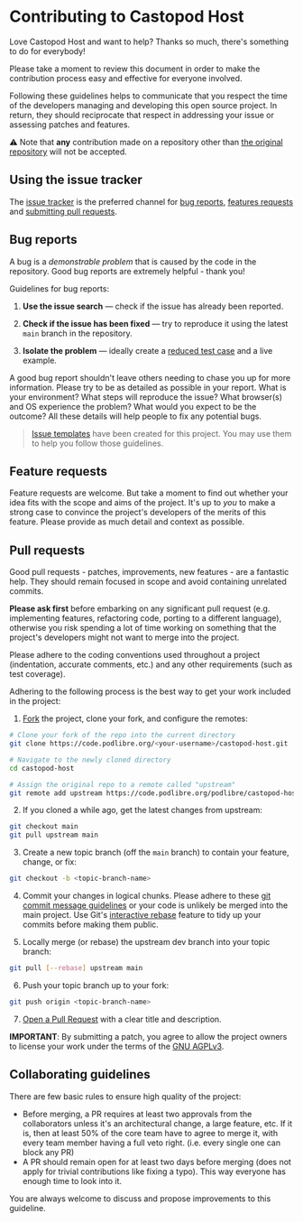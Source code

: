 # Contributing to Castopod Host

Love Castopod Host and want to help? Thanks so much, there's something to do for
everybody!

Please take a moment to review this document in order to make the contribution
process easy and effective for everyone involved.

Following these guidelines helps to communicate that you respect the time of the
developers managing and developing this open source project. In return, they
should reciprocate that respect in addressing your issue or assessing patches
and features.

⚠️ Note that **any** contribution made on a repository other than
[the original repository](https://code.podlibre.org/podlibre/castopod-host) will
not be accepted.

## Using the issue tracker

The [issue tracker](https://code.podlibre.org/podlibre/castopod-host/-/issues)
is the preferred channel for [bug reports](#bug-reports),
[features requests](#feature-requests) and
[submitting pull requests](#pull-requests).

## Bug reports

A bug is a _demonstrable problem_ that is caused by the code in the repository.
Good bug reports are extremely helpful - thank you!

Guidelines for bug reports:

1. **Use the issue search** &mdash; check if the issue has already been
   reported.

2. **Check if the issue has been fixed** &mdash; try to reproduce it using the
   latest `main` branch in the repository.

3. **Isolate the problem** &mdash; ideally create a
   [reduced test case](https://css-tricks.com/reduced-test-cases/) and a live
   example.

A good bug report shouldn't leave others needing to chase you up for more
information. Please try to be as detailed as possible in your report. What is
your environment? What steps will reproduce the issue? What browser(s) and OS
experience the problem? What would you expect to be the outcome? All these
details will help people to fix any potential bugs.

> [Issue templates](https://docs.gitlab.com/ee/user/project/description_templates.html#using-the-templates)
> have been created for this project. You may use them to help you follow those
> guidelines.

## Feature requests

Feature requests are welcome. But take a moment to find out whether your idea
fits with the scope and aims of the project. It's up to _you_ to make a strong
case to convince the project's developers of the merits of this feature. Please
provide as much detail and context as possible.

## Pull requests

Good pull requests - patches, improvements, new features - are a fantastic help.
They should remain focused in scope and avoid containing unrelated commits.

**Please ask first** before embarking on any significant pull request (e.g.
implementing features, refactoring code, porting to a different language),
otherwise you risk spending a lot of time working on something that the
project's developers might not want to merge into the project.

Please adhere to the coding conventions used throughout a project (indentation,
accurate comments, etc.) and any other requirements (such as test coverage).

Adhering to the following process is the best way to get your work included in
the project:

1. [Fork](https://docs.gitlab.com/ee/gitlab-basics/fork-project.html) the
   project, clone your fork, and configure the remotes:

```bash
# Clone your fork of the repo into the current directory
git clone https://code.podlibre.org/<your-username>/castopod-host.git

# Navigate to the newly cloned directory
cd castopod-host

# Assign the original repo to a remote called "upstream"
git remote add upstream https://code.podlibre.org/podlibre/castopod-host.git
```

2. If you cloned a while ago, get the latest changes from upstream:

```bash
git checkout main
git pull upstream main
```

3. Create a new topic branch (off the `main` branch) to contain your feature,
   change, or fix:

```bash
git checkout -b <topic-branch-name>
```

4. Commit your changes in logical chunks. Please adhere to these
   [git commit message guidelines](https://conventionalcommits.org/) or your
   code is unlikely be merged into the main project. Use Git's
   [interactive rebase](https://help.github.com/articles/about-git-rebase/)
   feature to tidy up your commits before making them public.

5. Locally merge (or rebase) the upstream dev branch into your topic branch:

```bash
git pull [--rebase] upstream main
```

6. Push your topic branch up to your fork:

```bash
git push origin <topic-branch-name>
```

7. [Open a Pull Request](https://docs.gitlab.com/ee/user/project/merge_requests/creating_merge_requests.html#new-merge-request-from-a-fork)
   with a clear title and description.

**IMPORTANT**: By submitting a patch, you agree to allow the project owners to
license your work under the terms of the
[GNU AGPLv3](https://code.podlibre.org/podlibre/castopod-host/-/blob/main/LICENSE).

## Collaborating guidelines

There are few basic rules to ensure high quality of the project:

- Before merging, a PR requires at least two approvals from the collaborators
  unless it's an architectural change, a large feature, etc. If it is, then at
  least 50% of the core team have to agree to merge it, with every team member
  having a full veto right. (i.e. every single one can block any PR)
- A PR should remain open for at least two days before merging (does not apply
  for trivial contributions like fixing a typo). This way everyone has enough
  time to look into it.

You are always welcome to discuss and propose improvements to this guideline.
